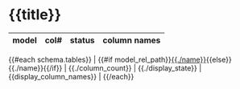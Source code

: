 # {{title}}

| model                                    | col# | status                         | column names |
|------------------------------------------|------|--------------------------------|--------------|
{{#each schema.tables}}
| {{#if model_rel_path}}[{{./name}}]({{./model_rel_path}}){{else}}{{./name}}{{/if}} | {{./column_count}} | {{./display_state}} | {{display_column_names}} |
{{/each}}

